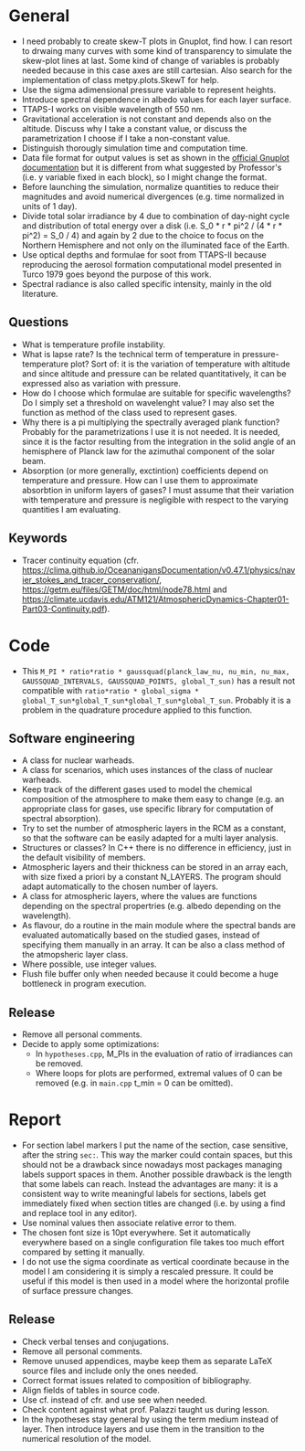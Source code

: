 # General
- I need probably to create skew-T plots in Gnuplot, find how. I can resort to drwaing many curves with some kind of transparency to simulate the skew-plot lines at last. Some kind of change of variables is probably needed because in this case axes are still cartesian. Also search for the implementation of class metpy.plots.SkewT for help.
- Use the sigma adimensional pressure variable to represent heights.
- Introduce spectral dependence in albedo values for each layer surface.
- TTAPS-I works on visible wavelength of 550 nm.
- Gravitational acceleration is not constant and depends also on the altitude. Discuss why I take a constant value, or discuss the parametrization I choose if I take a non-constant value.
- Distinguish thorougly simulation time and computation time.
- Data file format for output values is set as shown in the [official Gnuplot documentation](http://gnuplot.info/docs_5.5/loc17750.html) but it is different from what suggested by Professor's (i.e. y variable fixed in each block), so I might change the format.
- Before launching the simulation, normalize quantities to reduce their magnitudes and avoid numerical divergences (e.g. time normalized in units of 1 day).
- Divide total solar irradiance by 4 due to combination of day-night cycle and distribution of total energy over a disk (i.e. S_0 * r * pi^2 / (4 * r * pi^2) = S_0 / 4) and again by 2 due to the choice to focus on the Northern Hemisphere and not only on the illuminated face of the Earth.
- Use optical depths and formulae for soot from TTAPS-II because reproducing the aerosol formation computational model presented in Turco 1979 goes beyond the purpose of this work.
- Spectral radiance is also called specific intensity, mainly in the old literature.

## Questions
- What is temperature profile instability.
- What is lapse rate? Is the technical term of temperature in pressure-temperature plot? Sort of: it is the variation of temperature with altitude and since altitude and pressure can be related quantitatively, it can be expressed also as variation with pressure.
- How do I choose which formulae are suitable for specific wavelengths? Do I simply set a threshold on wavelenght value? I may also set the function as method of the class used to represent gases.
- Why there is a pi multiplying the spectrally averaged plank function? Probably for the parametrizations I use it is not needed. It is needed, since it is the factor resulting from the integration in the solid angle of an hemisphere of Planck law for the azimuthal component of the solar beam.
- Absorption (or more generally, exctintion) coefficients depend on temperature and pressure. How can I use them to approximate absorbtion in uniform layers of gases? I must assume that their variation with temperature and pressure is negligible with respect to the varying quantities I am evaluating.

## Keywords
- Tracer continuity equation (cfr. https://clima.github.io/OceananigansDocumentation/v0.47.1/physics/navier_stokes_and_tracer_conservation/, https://getm.eu/files/GETM/doc/html/node78.html and https://climate.ucdavis.edu/ATM121/AtmosphericDynamics-Chapter01-Part03-Continuity.pdf).

# Code
- This `M_PI * ratio*ratio * gaussquad(planck_law_nu, nu_min, nu_max, GAUSSQUAD_INTERVALS, GAUSSQUAD_POINTS, global_T_sun)` has a result not compatible with `ratio*ratio * global_sigma * global_T_sun*global_T_sun*global_T_sun*global_T_sun`. Probably it is a problem in the quadrature procedure applied to this function.

## Software engineering
- A class for nuclear warheads.
- A class for scenarios, which uses instances of the class of nuclear warheads.
- Keep track of the different gases used to model the chemical composition of the atmosphere to make them easy to change (e.g. an appropriate class for gases, use specific library for computation of spectral absorption).
- Try to set the number of atmospheric layers in the RCM as a constant, so that the software can be easily adapted for a multi layer analysis.
- Structures or classes? In C++ there is no difference in efficiency, just in the default visibility of members.
- Atmospheric layers and their thickness can be stored in an array each, with size fixed a priori by a constant N_LAYERS. The program should adapt automatically to the chosen number of layers.
- A class for atmospheric layers, where the values are functions depending on the spectral propertries (e.g. albedo depending on the wavelength).
- As flavour, do a routine in the main module where the spectral bands are evaluated automatically based on the studied gases, instead of specifying them manually in an array. It can be also a class method of the atmopsheric layer class.
- Where possible, use integer values.
- Flush file buffer only when needed because it could become a huge bottleneck in program execution.

## Release
- Remove all personal comments.
- Decide to apply some optimizations:
	- In `hypotheses.cpp`, M_PIs in the evaluation of ratio of irradiances can be removed.
	- Where loops for plots are performed, extremal values of 0 can be removed (e.g. in `main.cpp` t_min = 0 can be omitted).

# Report
- For section label markers I put the name of the section, case sensitive, after the string `sec:`. This way the marker could contain spaces, but this should not be a drawback since nowadays most packages managing labels support spaces in them. Another possible drawback is the length that some labels can reach. Instead the advantages are many: it is a consistent way to write meaningful labels for sections, labels get immediately fixed when section titles are changed (i.e. by using a find and replace tool in any editor).
- Use nominal values then associate relative error to them.
- The chosen font size is 10pt everywhere. Set it automatically everywhere based on a single configuration file takes too much effort compared by setting it manually.
- I do not use the sigma coordinate as vertical coordinate because in the model I am considering it is simply a rescaled pressure. It could be useful if this model is then used in a model where the horizontal profile of surface pressure changes.

## Release
- Check verbal tenses and conjugations.
- Remove all personal comments.
- Remove unused appendices, maybe keep them as separate LaTeX source files and include only the ones needed.
- Correct format issues related to composition of bibliography.
- Align fields of tables in source code.
- Use cf. instead of cfr. and use see when needed.
- Check content against what prof. Palazzi taught us during lesson.
- In the hypotheses stay general by using the term medium instead of layer. Then introduce layers and use them in the transition to the numerical resolution of the model.
